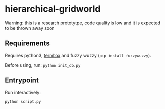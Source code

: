 # hierarchical-gridworld

Warning: this is a research prototytpe, code quality is low and it is expected to be thrown away soon.

## Requirements

Requires python3, [termbox](https://github.com/nsf/termbox) and fuzzy wuzzy (`pip install fuzzywuzzy`).

Before using, run: `python init_db.py`

## Entrypoint

Run interactively:

`python script.py`
